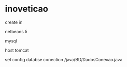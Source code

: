 # inoveticao
create in

netbeans 5

mysql

host tomcat

set config databse conection /java/BD/DadosConexao.java 
